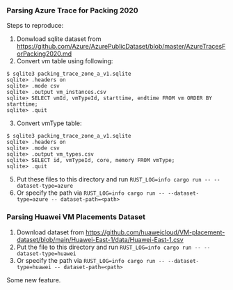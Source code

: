 ### Parsing Azure Trace for Packing 2020

Steps to reproduce:
1) Donwload sqlite dataset from https://github.com/Azure/AzurePublicDataset/blob/master/AzureTracesForPacking2020.md
2) Convert vm table using following:
```
$ sqlite3 packing_trace_zone_a_v1.sqlite
sqlite> .headers on
sqlite> .mode csv
sqlite> .output vm_instances.csv
sqlite> SELECT vmId, vmTypeId, starttime, endtime FROM vm ORDER BY starttime;
sqlite> .quit
````
3) Convert vmType table:
```
$ sqlite3 packing_trace_zone_a_v1.sqlite
sqlite> .headers on
sqlite> .mode csv
sqlite> .output vm_types.csv
sqlite> SELECT id, vmTypeId, core, memory FROM vmType;
sqlite> .quit
````
5) Put these files to this directory and run `RUST_LOG=info cargo run -- --dataset-type=azure`
6) Or specify the path via `RUST_LOG=info cargo run -- --dataset-type=azure -- dataset-path=<path>`

### Parsing Huawei VM Placements Dataset

1) Download dataset from https://github.com/huaweicloud/VM-placement-dataset/blob/main/Huawei-East-1/data/Huawei-East-1.csv
2) Put the file to this directory and run `RUST_LOG=info cargo run -- --dataset-type=huawei`
3) Or specify the path via `RUST_LOG=info cargo run -- --dataset-type=huawei -- dataset-path=<path>`

Some new feature.
